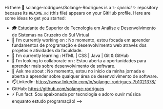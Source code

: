  Hi there 👋
solange-rodrigues/Solange-Rodrigues is a ✨ _special_ ✨ repository because its `README.md` (this file) appears on your GitHub profile.
Here are some ideas to get you started:
- 🎓 Estudante de Superior de Tecnologia em Análise e Desenvolvimento de Sistemas na Cruzeiro do Sul Virtual
- 🔭 I’m currently working on : No momento, estou focada em aprender fundamentos de programação e desenvolvimento web através dos projetos e atividades da faculdade.
- 🌱 I’m currently learning : HTML | CSS | Java | Git & GitHub
- 👯 I’m looking to collaborate on : Estou aberta a oportunidades para aprender mais sobre desenvolvimento de software.
- 💬 Ask me about : No momento, estou no início da minha jornada e aberta a aprender sobre qualquer área de desenvolvimento de software.
- 📫Linkedln: https://www.linkedin.com/in/solange-rodrigues-7b1021378/
- GitHub: https://github.com/solange-rodrigues
- ⚡ Fun fact: Sou apaixonada por tecnologia e adoro ouvir música enquanto estudo programação!
-->
